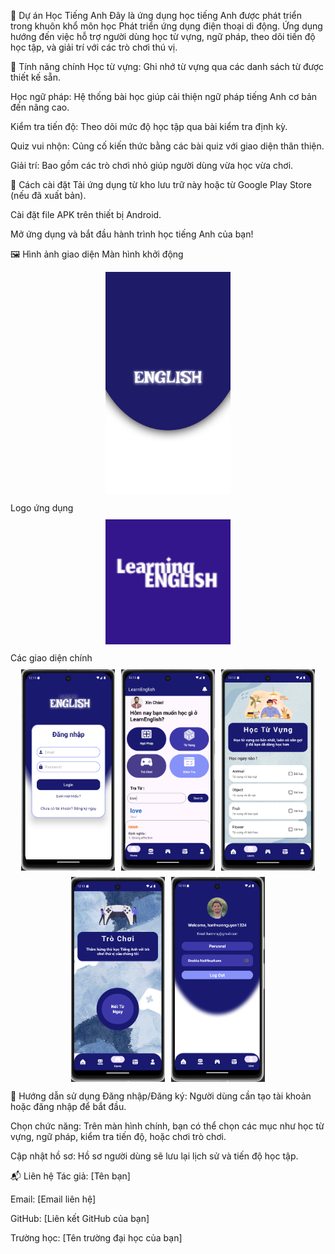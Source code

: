 📘 Dự án Học Tiếng Anh
Đây là ứng dụng học tiếng Anh được phát triển trong khuôn khổ môn học Phát triển ứng dụng điện thoại di động.
Ứng dụng hướng đến việc hỗ trợ người dùng học từ vựng, ngữ pháp, theo dõi tiến độ học tập, và giải trí với các trò chơi thú vị.

🌟 Tính năng chính
Học từ vựng: Ghi nhớ từ vựng qua các danh sách từ được thiết kế sẵn.


Học ngữ pháp: Hệ thống bài học giúp cải thiện ngữ pháp tiếng Anh cơ bản đến nâng cao.


Kiểm tra tiến độ: Theo dõi mức độ học tập qua bài kiểm tra định kỳ.


Quiz vui nhộn: Củng cố kiến thức bằng các bài quiz với giao diện thân thiện.


Giải trí: Bao gồm các trò chơi nhỏ giúp người dùng vừa học vừa chơi.


🚀 Cách cài đặt
Tải ứng dụng từ kho lưu trữ này hoặc từ Google Play Store (nếu đã xuất bản).

Cài đặt file APK trên thiết bị Android.

Mở ứng dụng và bắt đầu hành trình học tiếng Anh của bạn!

🖼 Hình ảnh giao diện
Màn hình khởi động
<div style="text-align: center; margin: 10px 0;"> <img src="./splashapp.png" alt="Giao diện khởi động" width="200"> </div>
Logo ứng dụng
<div style="text-align: center; margin: 10px 0;"> <img src="./Logo App.png" alt="Logo của ứng dụng" width="200"> </div>
Các giao diện chính
<div style="display: flex; flex-wrap: wrap; justify-content: center; gap: 10px; margin-top: 10px;"> <img src="./imageloginapp.png" alt="Giao diện đăng nhập" width="150"> <img src="./imagehomeapp.png" alt="Giao diện trang chính" width="150"> <img src="./imagevocabulary.png" alt="Giao diện từ vựng" width="150"> <img src="./imagegameapp.png" alt="Giao diện trò chơi" width="150"> <img src="./imageuserapp.png" alt="Giao diện người dùng" width="150"> </div>

📖 Hướng dẫn sử dụng
Đăng nhập/Đăng ký: Người dùng cần tạo tài khoản hoặc đăng nhập để bắt đầu.

Chọn chức năng: Trên màn hình chính, bạn có thể chọn các mục như học từ vựng, ngữ pháp, kiểm tra tiến độ, hoặc chơi trò chơi.

Cập nhật hồ sơ: Hồ sơ người dùng sẽ lưu lại lịch sử và tiến độ học tập.

📬 Liên hệ
Tác giả: [Tên bạn]

Email: [Email liên hệ]

GitHub: [Liên kết GitHub của bạn]

Trường học: [Tên trường đại học của bạn]

